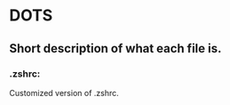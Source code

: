 # __DOTS__
## Short description of what each file is.

### __.zshrc:__
Customized version of .zshrc.
